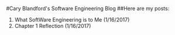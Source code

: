 #Cary Blandford's Software Engineering Blog
##Here are my posts:
1. What SoftWare Engineering is to Me (1/16/2017)
2. Chapter 1 Reflection (1/16/2017)


